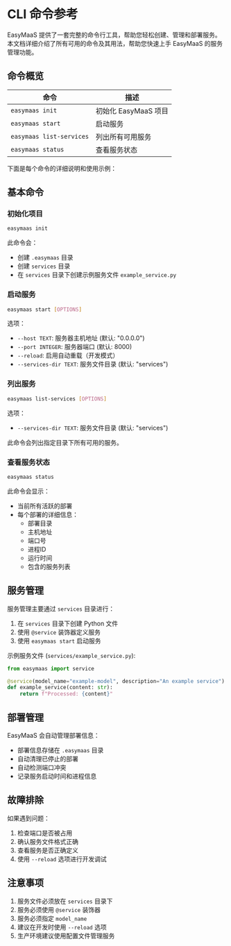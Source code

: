 # CLI 命令参考

EasyMaaS 提供了一套完整的命令行工具，帮助您轻松创建、管理和部署服务。本文档详细介绍了所有可用的命令及其用法，帮助您快速上手 EasyMaaS 的服务管理功能。

## 命令概览

| 命令 | 描述 |
|------|------|
| `easymaas init` | 初始化 EasyMaaS 项目 |
| `easymaas start` | 启动服务 |
| `easymaas list-services` | 列出所有可用服务 |
| `easymaas status` | 查看服务状态 |

下面是每个命令的详细说明和使用示例：

## 基本命令

### 初始化项目

```bash
easymaas init
```

此命令会：
- 创建 `.easymaas` 目录
- 创建 `services` 目录
- 在 `services` 目录下创建示例服务文件 `example_service.py`

### 启动服务

```bash
easymaas start [OPTIONS]
```

选项：
- `--host TEXT`: 服务器主机地址 (默认: "0.0.0.0")
- `--port INTEGER`: 服务器端口 (默认: 8000)
- `--reload`: 启用自动重载（开发模式）
- `--services-dir TEXT`: 服务文件目录 (默认: "services")

### 列出服务

```bash
easymaas list-services [OPTIONS]
```

选项：
- `--services-dir TEXT`: 服务文件目录 (默认: "services")

此命令会列出指定目录下所有可用的服务。

### 查看服务状态

```bash
easymaas status
```

此命令会显示：
- 当前所有活跃的部署
- 每个部署的详细信息：
  - 部署目录
  - 主机地址
  - 端口号
  - 进程ID
  - 运行时间
  - 包含的服务列表

## 服务管理

服务管理主要通过 `services` 目录进行：

1. 在 `services` 目录下创建 Python 文件
2. 使用 `@service` 装饰器定义服务
3. 使用 `easymaas start` 启动服务

示例服务文件 (`services/example_service.py`):

```python
from easymaas import service

@service(model_name="example-model", description="An example service")
def example_service(content: str):
    return f"Processed: {content}"
```

## 部署管理

EasyMaaS 会自动管理部署信息：

- 部署信息存储在 `.easymaas` 目录
- 自动清理已停止的部署
- 自动检测端口冲突
- 记录服务启动时间和进程信息

## 故障排除

如果遇到问题：

1. 检查端口是否被占用
2. 确认服务文件格式正确
3. 查看服务是否正确定义
4. 使用 `--reload` 选项进行开发调试

## 注意事项

1. 服务文件必须放在 `services` 目录下
2. 服务必须使用 `@service` 装饰器
3. 服务必须指定 `model_name`
4. 建议在开发时使用 `--reload` 选项
5. 生产环境建议使用配置文件管理服务